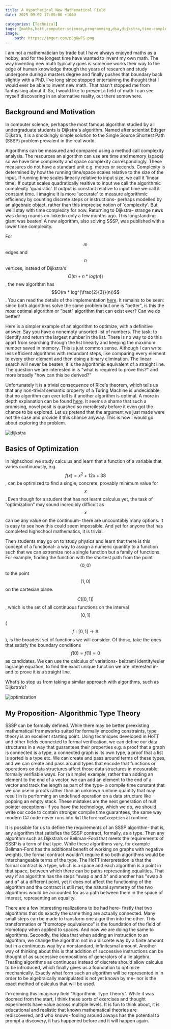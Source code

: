 ```yaml
---
title: A Hypothetical New Mathematical Field
date: 2025-09-02 17:00:00 +1000

categories: [Technical]
tags: [maths,hott,computer-science,programming,dsa,dijkstra,time-complexity,optimization]
image:
    path: https://imgur.com/pJgGwFS.png
---
```


I am not a mathematician by trade but I have always enjoyed maths as a hobby, and for the longest time have wanted to invent my own math. The way inventing new math typically goes is someone works their way to the edge of human knowledge through the years of research and study undergone during a masters degree and finally pushes that boundary back slightly with a PhD. I've long since stopped entertaining the thought that I would ever be able to invent new math. That hasn't stopped me from fantasising about it. So, I would like to present a field of math I can see myself discovering in an alternative reality, out there somewhere. 

## Background and Motivation

In computer science, perhaps the most famous algorithm studied by all undergraduate students is Dijkstra's algorithm. Named after scientist Edsger Dijkstra, it is a shockingly simple solution to the Single Source Shortest Path (SSSP) problem prevalent in the real world.

Algorithms can be measured and compared using a method call complexity analysis. The resources an algorithm can use are time and memory (space) so we have time complexity and space complexity correspondingly. These measures do not have a standard unit e.g. metres or seconds. Complexity is determined by how the running time/space scales relative to the size of the input. If running time scales linearly relative to input size, we call it 'linear time'. If output scales quadratically realtive to input we call the algorithmic complexity 'quadratic'. If output is constant relative to input time we call it constant time. I imagine it is more 'accurate' to measure algorithmic efficiency by counting discrete steps or instructions- perhaps modelled by an algebraic object, rather than this imprecise notion of 'complexity'. But we’ll stay with time complexity for now. Returning to Dijkstra- strange news was doing rounds on linkedin only a few months ago. This longstanding giant was beaten! A new algorithm, also solving SSSP, was published with a lower time complexity.

For $$m$$ edges and $$n$$ vertices, instead of Dijkstra's $$O(m + n * log(n))$$, the new algorithm has $$O(m * log^{\frac{2}{3}}(n))$$. You can read the details of the implementation [here](https://arxiv.org/abs/2504.17033). It remains to be seen: since both algorithms solve the same problem but one is "better", is this the *most* optimal algorithm or "best" algorithm that can exist ever? Can we do better?

Here is a simpler example of an algorithm to optimize, with a definitive answer. Say you have a nonempty unsorted list of numbers. The task: to identify and return the largest number in the list. There is no way to do this apart from searching through the list linearly and keeping the maximum number saved in memory. This is just common sense. Although I can write less efficient algorithms with redundant steps, like comparing every element to every other element and then doing a binary elimination. The linear search will never be beaten; it is the algorithmic equivalent of a straight line. The question we are interested in is "what is required to prove this?" and more broadly "how can this be derived?"

Unfortunately it is a trivial consequence of Rice's theorem, which tells us that any non-trivial semantic property of a Turing Machine is undecidable, that no algorithm can ever tell is if another algorithm is optimal. A more in depth explanation can be found [here](https://mathoverflow.net/questions/381795/algorithmically-decide-if-an-algorithm-has-optimal-time-complexity). It seems a shame that such a promising, novel posit is quashed so mercilessly before it even got the chance to be explored. Let us pretend that the argument we just made were not the case and provide it this chance anyway. This is how I would go about exploring the problem.

![dijkstra](https://imgur.com/jwXisYO.jpeg)

## Basics of Optimization

In highschool we study calculus and learn that a function of a variable that varies continuously, e.g. $$f(x) = x^2 + 12x + 38$$, can be optimized to find a single, concrete, provably minimum value for $$x$$. Even though for a student that has not learnt calculus yet, the task of “optimization” may sound incredibly difficult as $$x$$ can be any value on the continuum- there are uncountably many options. It is easy to see how this could seem impossible. And yet for anyone that has completed highschool mathematics, it is trivial.

Then students may go on to study physics and learn that there is this concept of a functional- a way to assign a numeric quantity to a function such that we can extremize not a single function but a family of functions. For example, finding the function with the shortest path from the point $$(0, 0)$$ to the point $$(1, 0)$$ on the cartesian plane. 

$$C([0, 1])$$, which is the set of all continuous functions on the interval $$[0, 1]$$ ($$f: [0, 1] \to \mathbb{R}$$), is the broadest set of functions we will consider. Of those, take the ones that satisfy the boundary conditions $$f(0) = f(1) = 0$$ as candidates. We can use the calculus of variations- beltrami identity/euler lagrange equation, to find the exact unique function we are interested in- and to prove it is a straight line. 

What’s to stop us from taking a similar approach with algorithms, such as Dijkstra’s?

![optimization](https://imgur.com/R8Q9Rv8.png)

## My Proposition- Algorithmic Type Theory

SSSP can be formally defined. While there may be better preexisting mathematical frameworks suited for formally encoding constraints, type theory is an excellent starting point. Using techniques developed in HoTT and other fields connected to formal verification, we can define our data structures in a way that guarantees their properties e.g. a proof that a graph is connected is a type, a connected graph is its own type, a proof that a list is sorted is a type etc. We can create and pass around terms of these types, and we can create and pass around types that encode that functions or operations on data structures affect those data structures in measurable, formally verifiable ways. For (a simple) example, rather than adding an element to the end of a vector, we can add an element to the end of a vector and track the length as part of the type- a compile time constant that we can use in proofs rather than an unknown runtime quantity that may result in is performing an undefined operation on a data structure like popping an empty stack. These mistakes are the next generation of null pointer exceptions- if you have the technology, which we do, we should write our code to contain stronger compile time guarantees, the same way modern C# code never runs into `NullReferenceException` at runtime.
 
It is possible for us to define the requirements of an SSSP algorithm- that is, any algorithm that satisfies the SSSP contract, formally, as a type. Then any algorithm such as Dijkstra’s or Bellman-Ford that meets the requirements of SSSP is a term of that type. While these algorithms vary, for example Bellman-Ford has the additional benefit of working on graphs with negative weights, the formal contract wouldn't require it so both algorithms would be interchangeable terms of the type. The HoTT interpretation is that the formal contract is a type, which is a space and each algorithm is a point in that space, between which there can be paths representing equalities. That way if an algorithm has the steps "swap $a$ and $b$" and another has "swap $b$ and $a$" at a different point, yet it does not affect the functioning of the algorithm and the contract is still met, the natural symmetry of the two algorithms would be accounted for as a path between them in the space of interest, representing an equality.

There are a few interesting realizations to be had here- firstly that two algorithms that do exactly the same thing are actually connected. Many small steps can be made to transform one algorithm into the other. This transformation or "homotopy equivalence" is the foundation of the field of Homotopy when applied to spaces. And now we are doing the same to algorithms. Secondly, the idea that when adding an instruction to an algorithm, we change the algorithm not in a discrete way by a finite amount but in a continuous way by a nonstandard, infinitesmal amount. Another way of thinking about this is that addition of successive instructions can be thought of as successive compositions of generators of a lie algebra. Treating algorithms as continuous instead of discrete should allow calculus to be introduced, which finally gives us a foundation to optimize mechanically. Exactly what form such an algorithm will be represented in in order to be algebraically manipulated is not yet known by me- nor is the exact method of calculus that will be used.

I'm coining this imaginary field "Algorithmic Type Theory". While it was doomed from the start, I think these sorts of exercises and thought experiments have value across multiple levels. It is fun to think about, it is educational and realistic that known mathematical theories are rediscovered, and who knows- fooling around always has the potential to prompt a discovery, it has happened before and it will happen again.